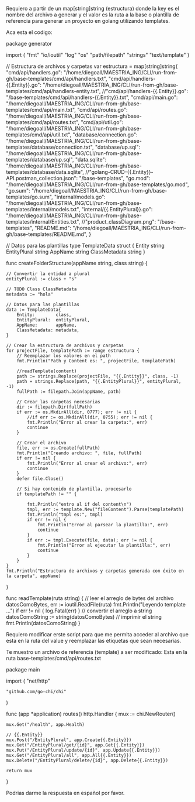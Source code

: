 Requiero a partir de un map[string]string (estructura) donde la key es el nombre del archivo a generar y el valor es la ruta a la base o plantilla de referencia para generar un proyecto en golang utilizando templates.

Aca esta el codigo:

package generator

import (
	"fmt"
	"io/ioutil"
	"log"
	"os"
	"path/filepath"
	"strings"
	"text/template"
)

// Estructura de archivos y carpetas
var estructura = map[string]string{
	"cmd/api/handlers.go":             "/home/diegoall/MAESTRIA_ING/CLI/run-from-gh/base-templates/cmd/api/handlers.txt",
	"cmd/api/handlers-{{.Entity}}.go": "/home/diegoall/MAESTRIA_ING/CLI/run-from-gh/base-templates/cmd/api/handlers-entity.txt",
	//"cmd/api/handlers-{{.Entity}}.go": "/base-templates/cmd/api/handlers-{{.Entity}}.txt",
	"cmd/api/main.go":        "/home/diegoall/MAESTRIA_ING/CLI/run-from-gh/base-templates/cmd/api/main.txt",
	"cmd/api/routes.go":      "/home/diegoall/MAESTRIA_ING/CLI/run-from-gh/base-templates/cmd/api/routes.txt",
	"cmd/api/util.go":        "/home/diegoall/MAESTRIA_ING/CLI/run-from-gh/base-templates/cmd/api/util.txt",
	"database/connection.go": "/home/diegoall/MAESTRIA_ING/CLI/run-from-gh/base-templates/database/connection.txt",
	"database/up.sql":        "/home/diegoall/MAESTRIA_ING/CLI/run-from-gh/base-templates/database/up.sql",
	"data.sqlite":            "/home/diegoall/MAESTRIA_ING/CLI/run-from-gh/base-templates/database/data.sqlite",
	//"golang-CRUD-{{.Entity}}-API.postman_collection.json": "/base-templates",
	"go.mod":                        "/home/diegoall/MAESTRIA_ING/CLI/run-from-gh/base-templates/go.mod",
	"go.sum":                        "/home/diegoall/MAESTRIA_ING/CLI/run-from-gh/base-templates/go.sum",
	"internal/models.go":            "/home/diegoall/MAESTRIA_ING/CLI/run-from-gh/base-templates/internal/models.txt",
	"internal/{{.EntityPlural}}.go": "/home/diegoall/MAESTRIA_ING/CLI/run-from-gh/base-templates/internal/Entities.txt",
	//"product_classDiagram.png":      "/base-templates",
	"README.md": "/home/diegoall/MAESTRIA_ING/CLI/run-from-gh/base-templates/README.md",
}

// Datos para las plantillas
type TemplateData struct {
	Entity        string
	EntityPlural  string
	AppName       string
	ClassMetadata string
}

func createFolderStructure(appName string, class string) {

	// Convertir la entidad a plural
	entityPlural := class + "s"

	// TODO Class ClassMetadata
	metadata := "hola"

	// Datos para las plantillas
	data := TemplateData{
		Entity:        class,
		EntityPlural:  entityPlural,
		AppName:       appName,
		ClassMetadata: metadata,
	}

	// Crear la estructura de archivos y carpetas
	for projectFile, templatePath := range estructura {
		// Reemplazar los valores en el path
		fmt.Println("Path y Content es: ", projectFile, templatePath)

		//readTemplate(content)
		path := strings.Replace(projectFile, "{{.Entity}}", class, -1)
		path = strings.Replace(path, "{{.EntityPlural}}", entityPlural, -1)
		fullPath := filepath.Join(appName, path)

		// Crear las carpetas necesarias
		dir := filepath.Dir(fullPath)
		if err := os.MkdirAll(dir, 0777); err != nil {
			//if err := os.MkdirAll(dir, 0755); err != nil {
			fmt.Println("Error al crear la carpeta:", err)
			continue
		}

		// Crear el archivo
		file, err := os.Create(fullPath)
		fmt.Println("Creando archivo: ", file, fullPath)
		if err != nil {
			fmt.Println("Error al crear el archivo:", err)
			continue
		}
		defer file.Close()

		// Si hay contenido de plantilla, procesarlo
		if templatePath != "" {

			fmt.Println("entro al if del content\n")
			tmpl, err := template.New("fileContent").Parse(templatePath)
			fmt.Println("tmpl es:", tmpl)
			if err != nil {
				fmt.Println("Error al parsear la plantilla:", err)
				continue
			}
			if err := tmpl.Execute(file, data); err != nil {
				fmt.Println("Error al ejecutar la plantilla:", err)
				continue
			}
		}
	}
	fmt.Println("Estructura de archivos y carpetas generada con éxito en la carpeta", appName)
}

func readTemplate(ruta string) {
	// leer el arreglo de bytes del archivo
	datosComoBytes, err := ioutil.ReadFile(ruta)
	fmt.Println("Leyendo template ...")
	if err != nil {
		log.Fatal(err)
	}
	// convertir el arreglo a string
	datosComoString := string(datosComoBytes)
	// imprimir el string
	fmt.Println(datosComoString)
}

Requiero modificar erste script para que me permita acceder al archivo que esta en la ruta del value y reemplazar las etiquetas que sean necesarias.

Te muestro un archivo de referencia (template) a ser modificado:
Esta en la ruta base-templates/cmd/api/routes.txt


package main

import (
	"net/http"

	"github.com/go-chi/chi"
)

func (app *application) routes() http.Handler {
	mux := chi.NewRouter()

	mux.Get("/health", app.Health)

	// {{.Entity}}
	mux.Post("/EntityPlural", app.Create{{.Entity}})
	mux.Get("/EntityPlural/get/{id}", app.Get{{.Entity}})
	mux.Put("/EntityPlural/update/{id}", app.Update{{.Entity}})
	mux.Get("/EntityPlural/all", app.All{{.Entity}})
	mux.Delete("/EntityPlural/delete/{id}", app.Delete{{.Entity}})

	return mux
}

Podrias darme la respuesta en español por favor.

